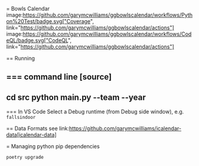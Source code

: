 = Bowls Calendar image:https://github.com/garymcwilliams/ggbowlscalendar/workflows/Python%20Test/badge.svg["Coverage", link="https://github.com/garymcwilliams/ggbowlscalendar/actions"] image:https://github.com/garymcwilliams/ggbowlscalendar/workflows/CodeQL/badge.svg["CodeQL", link="https://github.com/garymcwilliams/ggbowlscalendar/actions"]

== Running

=== command line
[source]
----
cd src
python main.py --team <team name> --year <year>
----

=== In VS Code
Select a Debug runtime (from Debug side window), e.g. `fallsindoor`

== Data Formats
see link:https://github.com/garymcwilliams/icalendar-data[icalendar-data]

= Managing python pip dependencies
```
poetry upgrade
```

